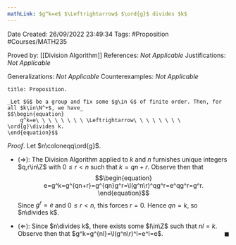 ```yaml
---
mathLink: $g^k=e$ $\Leftrightarrow$ $\ord{g}$ divides $k$
---
```


<div class="topSpace"></div>

Date Created: 26/09/2022 23:49:34
Tags: #Proposition #Courses/MATH235

Proved by: [[Division Algorithm]]
References: _Not Applicable_
Justifications: _Not Applicable_

Generalizations: _Not Applicable_
Counterexamples: _Not Applicable_

``` ad-Proposition
title: Proposition.

_Let $G$ be a group and fix some $g\in G$ of finite order. Then, for all $k\in\N^+$, we have_
$$\begin{equation}
    g^k=e\ \ \ \ \ \ \ \ \Leftrightarrow\ \ \ \ \ \ \ \ \ord{g}\divides k.
\end{equation}$$

```

_Proof_. Let $n\coloneqq\ord{g}$.
* ($\Rightarrow$): The Division Algorithm applied to $k$ and $n$ furnishes unique integers $q,r\in\Z$ with $0\leq r<n$ such that $k=qn+r$. Observe then that
$$\begin{equation}
    e=g^k=g^{qn+r}=g^{qn}g^r=\l(g^n\r)^qg^r=e^qg^r=g^r.
\end{equation}$$
Since $g^r=e$ and $0\leq r<n$, this forces $r=0$. Hence $qn=k$, so $n\divides k$.

* ($\Leftarrow$): Since $n\divides k$, there exists some $l\in\Z$ such that $nl=k$. Observe then that $g^k=g^{nl}=\l(g^n\r)^l=e^l=e$.<span style="float:right;">$\blacksquare$</span>
